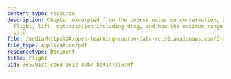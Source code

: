 ```yaml
---
content_type: resource
description: Chapter excerpted from the course notes on conservation, box models,
  flight, lift, optimization including drag, and how the maximum range depends on
  size.
file: /media/https%3A/open-learning-course-data-rc.s3.amazonaws.com/6-055j-the-art-of-approximation-in-science-and-engineering-spring-2008/3e5791ccce63a61230b7bb914771649f_mar14.pdf
file_type: application/pdf
resourcetype: Document
title: Flight
uid: 3e5791cc-ce63-a612-30b7-bb914771649f
---
```

